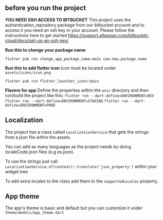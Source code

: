 ## before you run the project

**YOU NEED SSH ACCESS TO BITBUCKET**
This project uses the authentication_repository package from our bitbucket account and to access it
you need an ssh key in your account. Please follow the instructions here to get started https://support.atlassian.com/bitbucket-cloud/docs/set-up-an-ssh-key/

**Run this to change your package name**

`flutter pub run change_app_package_name:main com.new.package.name`

**Run this to add flutter icon**
Icon must be located under `assets/icons/icon.png`

`flutter pub run flutter_launcher_icons:main`

**Flavors for app**
Define the properties within the `env/` directory and then run/build the project like this:
`flutter run --dart-define=ENVIRONMENT=DEV`
`flutter run --dart-define=ENVIRONMENT=STAGING`
`flutter run --dart-define=ENVIRONMENT=PROD`

## Localization

The project has a class called `LocalizationService` that gets the strings from a json file within the assets.

You can add as many languages as the project needs by doing localeCode.json files (e.g es.json).

To use the strings just call `LocalizationService.of(context)!.translate('json_property')` within your widget tree

To add extra locales to the class add them to the `supportedLocales` property.

## App theme

The app's theme is basic and default but you can customize it under `theme/models/app_theme.dart`

